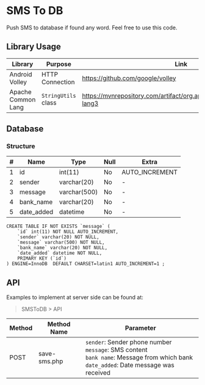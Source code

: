 # SMS To DB

Push SMS to database if found any word. Feel free to use this code.

## Library Usage

Library|Purpose|Link
---|---|---
Android Volley | HTTP Connection | https://github.com/google/volley
Apache Common Lang | `StringUtils` class | https://mvnrepository.com/artifact/org.apache.commons/commons-lang3


## Database

### Structure

*#* | Name | Type | Null | Extra
--- | --- | --- |--- | --- 
1 | id | int(11) | No | AUTO_INCREMENT |
2 | sender | varchar(20) | No | - |
3 | message | varchar(500) | No | - |
4 | bank_name | varchar(20) | No | - |
5 | date_added | datetime | No | - |

```
CREATE TABLE IF NOT EXISTS `message` (
    `id` int(11) NOT NULL AUTO_INCREMENT,
    `sender` varchar(20) NOT NULL,
    `message` varchar(500) NOT NULL,
    `bank_name` varchar(20) NOT NULL,
    `date_added` datetime NOT NULL,
    PRIMARY KEY (`id`)
) ENGINE=InnoDB  DEFAULT CHARSET=latin1 AUTO_INCREMENT=1 ;
```

## API

Examples to implement at server side can be found at:
> SMSToDB > API 

Method | Method Name | Parameter
--- | --- | ---
POST | save-sms.php | `sender`: Sender phone number<br>`message`: SMS content<br>`bank name`: Message from which bank<br>`date_added`: Date message was received

